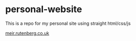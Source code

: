 # personal-website
This is a repo for my personal site using straight html/css/js

[meir.rutenberg.co.uk](https://meir.rutenberg.co.uk)